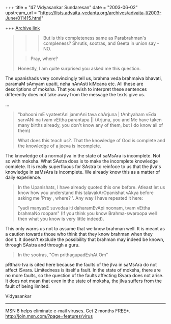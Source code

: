 +++
title = "47 Vidyasankar Sundaresan"
date = "2003-06-02"
upstream_url = "https://lists.advaita-vedanta.org/archives/advaita-l/2003-June/011415.html"

+++
[Archive link](https://lists.advaita-vedanta.org/archives/advaita-l/2003-June/011415.html)


> >>But is this completeness same as Parabrahman's compleness?
> >>Shrutis, sootras, and Geeta  in union say - NO.
>
> >Pray, where?
>
>Honestly, I am quite surprised you asked me this question.
>

The upanishads very convincingly tell us, brahma veda brahmaiva bhavati, 
paramaM sAmyam upaiti, neha nAnAsti kiMcana etc. All these are descriptions 
of moksha. That you wish to interpret these sentences differently does not 
take away from the message the texts give us.

...

>"bahooni mE vyateetAni janmAni tava chArjuna |
>tAnhyaham vEda sarvANi na tvam vEttha parantapa ||
>(Arjuna,  you and Me have taken many births already,
>you don't know any of them,  but I do know all of them)
>
>What does this teach us?.   That the knowledge of God is
>complete  and the knowledge of a jeeva is incomplete.

The knowledge of a normal jIva in the state of saMsAra is incomplete. Not so 
with moksha. What SAstra does is to make the incomplete knowledge complete. 
It is really superfluous for SAstra to reinfoce to us that the jIva's 
knowledge in saMsAra is incomplete. We already know this as a matter of 
daily experience.

>
>In the Upanishats,  I have already quoted this one before.
>Atleast let us know how you understand this talavakArOpanishat vAkya
>before asking me 'Pray ,  where? '.    Any way I have repeated it here:
>
>"yadi manyasE suvedaa iti daharamEvApi noonam,  tvam vEttha brahmaNo 
>roopam"
>(If you think you know Brahma-swaroopa well then what you know is very
>little indeed).

This only warns us not to assume that we know brahman well. It is meant as a 
caution towards those who think that they know brahman when they don't. It 
doesn't exclude the possibility that brahman may indeed be known, through 
SAstra and through a guru.

>
>In the sootras,  "Om prithagupadEshAt Om"
>

pRthak-tva is cited here because the faults of the jIva in saMsAra do not 
affect ISvara. Limitedness is itself a fault. In the state of moksha, there 
are no more faults, so the question of the faults affecting ISvara does not 
arise. It does not mean that even in the state of moksha, the jIva suffers 
from the fault of being limited.

Vidyasankar

_________________________________________________________________
MSN 8 helps eliminate e-mail viruses. Get 2 months FREE*.  
http://join.msn.com/?page=features/virus

